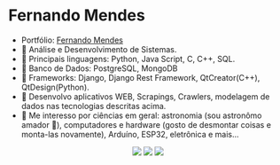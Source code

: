 # Fernando Mendes

- Portfólio: [Fernando Mendes](https://www.brainstormtech.com.br/)
- 🔭 Análise e Desenvolvimento de Sistemas.
- 🌱 Principais linguagens: Python, Java Script, C, C++, SQL.
- 🌱 Banco de Dados: PostgreSQL, MongoDB
- 🌱 Frameworks: Django, Django Rest Framework, QtCreator(C++), QtDesign(Python).
- 💬 Desenvolvo aplicativos WEB, Scrapings, Crawlers, modelagem de dados nas tecnologias descritas acima.
- 💬 Me interesso por ciências em geral: astronomia (sou astronômo amador 🔭), computadores e hardware (gosto de desmontar coisas e monta-las novamente), Arduíno, ESP32, eletrônica e mais...


<div>

</div>

<div style="display: flex; justify-content: center; align-content: center;">
  <div> 
  <a href="https://www.instagram.com/mendes.brainstorm/" target="_blank"><img src="https://img.shields.io/badge/-Instagram-%23E4405F?style=for-the-badge&logo=instagram&logoColor=white" target="_blank"></a>
  <a href = "mailto:fernando.quimic@gmail.com"><img src="https://img.shields.io/badge/-Gmail-%23333?style=for-the-badge&logo=gmail&logoColor=white" target="_blank"></a>
  <a href="https://www.linkedin.com/in/fernando-mendes-492805221/" target="_blank"><img src="https://img.shields.io/badge/-LinkedIn-%230077B5?style=for-the-badge&logo=linkedin&logoColor=white" target="_blank"></a> 
 
  </div>
</div>
